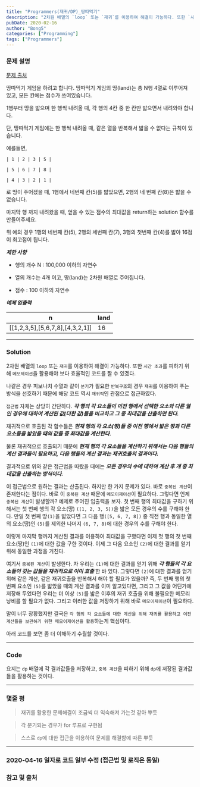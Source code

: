 ```yaml
---
title: "Programmers(재귀/DP)_땅따먹기"
description: "2차원 배열의 `loop` 또는 `재귀`를 이용하여 해결이 가능하다. 또한 `시간 초과`를 피하기 위해 `메모제이션`을 활용해야 보다 효율적인 코드를 짤 수 있겠다."
pubDate: 2020-02-16
author: "Bong5"
categories: ["Programming"]
tags: ["Programmers"]
---
```



### 문제 설명

[문제 출처](https://programmers.co.kr/learn/courses/30/lessons/12913)

땅따먹기 게임을 하려고 합니다. 땅따먹기 게임의 땅(land)는 총 N행 4열로 이루어져 있고, 모든 칸에는 점수가 쓰여있습니다.

1행부터 땅을 밟으며 한 행씩 내려올 때, 각 행의 4칸 중 한 칸만 밟으면서 내려와야 합니다.

단, 땅따먹기 게임에는 한 행씩 내려올 때, 같은 열을 반복해서 밟을 수 없다는 규칙이 있습니다.

예를들면,

```
| 1 | 2 | 3 | 5 |

| 5 | 6 | 7 | 8 |

| 4 | 3 | 2 | 1 |
```
로 땅이 주어졌을 때, 1행에서 네번째 칸(5)를 밟았으면, 2행의 네 번째 칸(8)은 밟을 수 없습니다.

마지막 행 까지 내려왔을 때, 얻을 수 있는 점수의 최대값을 return하는 solution 함수를 만들어주세요.

위 예의 경우 1행의 네번째 칸(5), 2행의 세번째 칸(7), 3행의 첫번째 칸(4)를 밟아 16점이 최고점이 됩니다.

**_제한 사항_**

- 행의 개수 N : 100,000 이하의 자연수

- 열의 개수는 4개 이고, 땅(land)는 2차원 배열로 주어집니다.

- 점수 : 100 이하의 자연수


**_예제 입출력_**

| n |	land |
|---|---|
|[[1,2,3,5],[5,6,7,8],[4,3,2,1]]| 16 |


---

### Solution

2차원 배열의 `loop` 또는 `재귀`를 이용하여 해결이 가능하다. 또한 `시간 초과`를 피하기 위해 `메모제이션`을 활용해야 보다 효율적인 코드를 짤 수 있겠다.

나같은 경우 피보나치 수열과 같이 `분기`가 필요한 `반복구조`의 경우 `재귀`를 이용하여 푸는 방식을 선호하기 때문에 해당 코드 역시 `재귀적`인 관점으로 접근하였다.

`접근법` 자체는 상당히 간단하다. **_각 행의 각 요소들이 이전 행에서 선택한 요소와 다른 열인 경우에 대하여 계산된 값(더한 값)들을 비교하고 그 중 최대값을 산출하면 된다._**

재귀적으로 호출된 각 함수들은 **_현재 행의 각 요소(땅)들 중 이전 행에서 밟은 땅과 다른 요소들을 밟았을 때의 값들 중 최대값을 계산한다._**

물론 재귀적으로 호출되기 때문에 **_현재 행의 각 요소들을 계산하기 위해서는 다음 행들의 계산 결과들이 필요하고, 다음 행들의 계산 결과는 재귀호출의 결과이다._**

결과적으로 위와 같은 접근법을 따랐을 때에는 **_모든 경우의 수에 대하여 계산 후 걔 중 최대값을 산출하는 방식이다._**

이 접근법으로 원하는 결과는 산출된다. 하지만 한 가지 문제가 있다. 바로 `중복된 계산`이 존재한다는 점이다. 바로 이 `중복된 계산` 때문에 `메모이제이션`이 필요하다. 그렇다면 언제 `중복된 계산`이 발생할까? 예제로 주어진 입출력을 보자. 첫 번째 행의 최대값을 구하기 위해서는 첫 번째 행의 각 요소(땅) `([1, 2, 3, 5])`을 밟은 모든 경우의 수를 구해야 한다. 만일 첫 번째 땅`(1)`을 밟았다면 그 다음 행`([5, 6, 7, 8])` 중 직전 행과 동일한 열의 요소(땅)인 `(5)`를 제외한 나머지 `(6, 7, 8)`에 대한 경우의 수를 구해야 한다.

이렇게 마지막 행까지 계산된 결과를 이용하여 최대값을 구했다면 이제 첫 행의 첫 번째 요소(땅)인 `(1)`에 대한 값을 구한 것이다. 이제 그 다음 요소인 `(2)`에 대한 결과를 얻기 위해 동일한 과정을 거친다.

여기서 `중복된 계산`이 발생한다. 자 우리는 `(1)`에 대한 결과를 얻기 위해 **_각 행들의 각 요소들이 갖는 값들을 재귀적으로 이미 호출_** 한 바 있다. 그렇다면 `(2)`에 대한 결과를 얻기 위해 같은 계산, 같은 재귀호출을 반복해서 해야 할 필요가 있을까? 즉, 두 번째 행의 첫 번째 요소인 `(5)`를 밟았을 때의 계산 결과를 이미 알고있다면, 그리고 그 값을 어딘가에 저장해 두었다면 우리는 더 이상 `(5)`를 밟은 이후의 재귀 호출을 위해 불필요한 메모리 낭비를 할 필요가 없다. 그리고 이러한 값을 저장하기 위해 바로 `메모이제이션`이 필요하다.

말이 너무 장황했지만 결국은 `각 행의 각 요소들에 대한 계산을 위해 재귀를 활용하고 이전 계산들을 보관하기 위한 메모이제이션을 활용`하는게 핵심이다.

아래 코드를 보면 좀 더 이해하기 수월할 것이다.

---

### Code
<script src="https://gist.github.com/BongHoLee/b49feaa22e3487998e8177e7bd94c79a.js"></script>

요지는 `dp` 배열에 각 결과값들을 저장하고, `중복 계산`을 피하기 위해 `dp`에 저장된 결과값들을 활용하는 것이다.

---

### 몇줄 평

> 재귀를 활용한 문제해결이 조금씩 더 익숙해져 가는것 같아 뿌듯

> 각 분기되는 경우가 for 루프로 구현됨

> 스스로 `dp`에 대한 접근을 이용하여 문제를 해결함에 따른 뿌듯

---

### 2020-04-16 일자로 코드 일부 수정 (접근법 및 로직은 동일)



### 참고 및 출처
